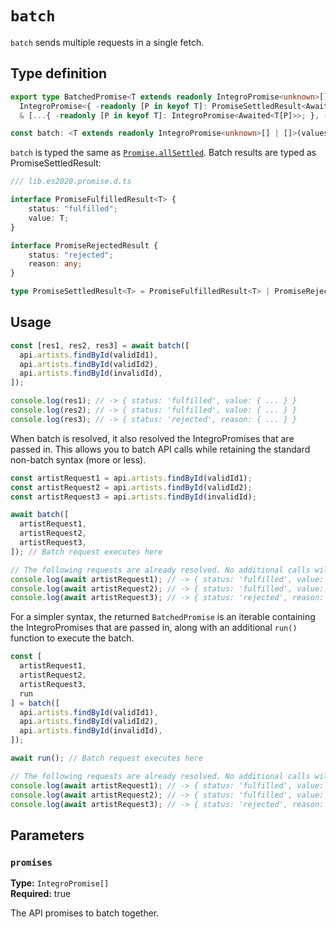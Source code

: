 # `batch`

`batch` sends multiple requests in a single fetch.

## Type definition

```ts
export type BatchedPromise<T extends readonly IntegroPromise<unknown>[] | []> =
  IntegroPromise<{ -readonly [P in keyof T]: PromiseSettledResult<Awaited<T[P]>>; }>
  & [...{ -readonly [P in keyof T]: IntegroPromise<Awaited<T[P]>>; }, () => BatchedPromise<T>];

const batch: <T extends readonly IntegroPromise<unknown>[] | []>(values: T) => BatchedPromise<T>;
```

`batch` is typed the same as [`Promise.allSettled`](https://developer.mozilla.org/en-US/docs/Web/JavaScript/Reference/Global_Objects/Promise/allSettled).
Batch results are typed as PromiseSettledResult:

```ts
/// lib.es2020.promise.d.ts

interface PromiseFulfilledResult<T> {
    status: "fulfilled";
    value: T;
}

interface PromiseRejectedResult {
    status: "rejected";
    reason: any;
}

type PromiseSettledResult<T> = PromiseFulfilledResult<T> | PromiseRejectedResult;
```

## Usage

```ts
const [res1, res2, res3] = await batch([
  api.artists.findById(validId1),
  api.artists.findById(validId2),
  api.artists.findById(invalidId),
]);

console.log(res1); // -> { status: 'fulfilled', value: { ... } }
console.log(res2); // -> { status: 'fulfilled', value: { ... } }
console.log(res3); // -> { status: 'rejected', reason: { ... } }
```

When batch is resolved, it also resolved the IntegroPromises that are passed in. This allows you
to batch API calls while retaining the standard non-batch syntax (more or less).

```ts
const artistRequest1 = api.artists.findById(validId1);
const artistRequest2 = api.artists.findById(validId2);
const artistRequest3 = api.artists.findById(invalidId);

await batch([
  artistRequest1,
  artistRequest2,
  artistRequest3,
]); // Batch request executes here

// The following requests are already resolved. No additional calls will be made to the server.
console.log(await artistRequest1); // -> { status: 'fulfilled', value: { ... } }
console.log(await artistRequest2); // -> { status: 'fulfilled', value: { ... } }
console.log(await artistRequest3); // -> { status: 'rejected', reason: { ... } }
```

For a simpler syntax, the returned `BatchedPromise` is an iterable containing the IntegroPromises that
are passed in, along with an additional `run()` function to execute the batch.

```ts
const [
  artistRequest1,
  artistRequest2,
  artistRequest3,
  run
] = batch([
  api.artists.findById(validId1),
  api.artists.findById(validId2),
  api.artists.findById(invalidId),
]);

await run(); // Batch request executes here

// The following requests are already resolved. No additional calls will be made to the server.
console.log(await artistRequest1); // -> { status: 'fulfilled', value: { ... } }
console.log(await artistRequest2); // -> { status: 'fulfilled', value: { ... } }
console.log(await artistRequest3); // -> { status: 'rejected', reason: { ... } }
```

## Parameters

### `promises`

**Type:** `IntegroPromise[]`<br>
**Required:** true

The API promises to batch together.
